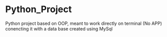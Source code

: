 # Python_Project
Python project based on OOP, meant to work directly on terminal (No APP) conencting it with a data base created using MySql
